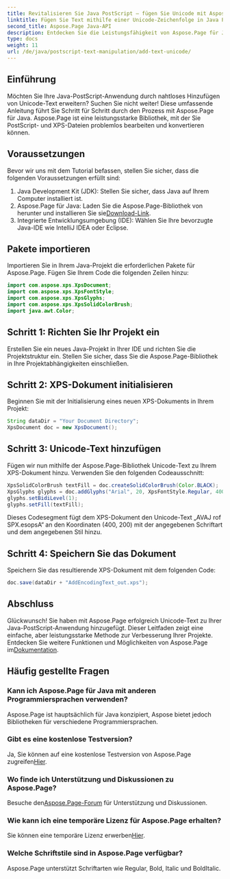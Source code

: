 ```yaml
---
title: Revitalisieren Sie Java PostScript – fügen Sie Unicode mit Aspose.Page hinzu
linktitle: Fügen Sie Text mithilfe einer Unicode-Zeichenfolge in Java PostScript hinzu
second_title: Aspose.Page Java-API
description: Entdecken Sie die Leistungsfähigkeit von Aspose.Page für Java beim Hinzufügen von Unicode-Text zu Ihren PostScript-Projekten. Befolgen Sie unsere Schritt-für-Schritt-Anleitung für eine nahtlose Integration. Jetzt downloaden!
type: docs
weight: 11
url: /de/java/postscript-text-manipulation/add-text-unicode/
---
```

## Einführung
Möchten Sie Ihre Java-PostScript-Anwendung durch nahtloses Hinzufügen von Unicode-Text erweitern? Suchen Sie nicht weiter! Diese umfassende Anleitung führt Sie Schritt für Schritt durch den Prozess mit Aspose.Page für Java. Aspose.Page ist eine leistungsstarke Bibliothek, mit der Sie PostScript- und XPS-Dateien problemlos bearbeiten und konvertieren können.
## Voraussetzungen
Bevor wir uns mit dem Tutorial befassen, stellen Sie sicher, dass die folgenden Voraussetzungen erfüllt sind:
1. Java Development Kit (JDK): Stellen Sie sicher, dass Java auf Ihrem Computer installiert ist.
2.  Aspose.Page für Java: Laden Sie die Aspose.Page-Bibliothek von herunter und installieren Sie sie[Download-Link](https://releases.aspose.com/page/java/).
3. Integrierte Entwicklungsumgebung (IDE): Wählen Sie Ihre bevorzugte Java-IDE wie IntelliJ IDEA oder Eclipse.
## Pakete importieren
Importieren Sie in Ihrem Java-Projekt die erforderlichen Pakete für Aspose.Page. Fügen Sie Ihrem Code die folgenden Zeilen hinzu:
```java
import com.aspose.xps.XpsDocument;
import com.aspose.xps.XpsFontStyle;
import com.aspose.xps.XpsGlyphs;
import com.aspose.xps.XpsSolidColorBrush;
import java.awt.Color;
```
## Schritt 1: Richten Sie Ihr Projekt ein
Erstellen Sie ein neues Java-Projekt in Ihrer IDE und richten Sie die Projektstruktur ein. Stellen Sie sicher, dass Sie die Aspose.Page-Bibliothek in Ihre Projektabhängigkeiten einschließen.
## Schritt 2: XPS-Dokument initialisieren
Beginnen Sie mit der Initialisierung eines neuen XPS-Dokuments in Ihrem Projekt:
```java
String dataDir = "Your Document Directory";
XpsDocument doc = new XpsDocument();
```
## Schritt 3: Unicode-Text hinzufügen
Fügen wir nun mithilfe der Aspose.Page-Bibliothek Unicode-Text zu Ihrem XPS-Dokument hinzu. Verwenden Sie den folgenden Codeausschnitt:
```java
XpsSolidColorBrush textFill = doc.createSolidColorBrush(Color.BLACK);
XpsGlyphs glyphs = doc.addGlyphs("Arial", 20, XpsFontStyle.Regular, 400f, 200f, "AVAJ rof SPX.esopsA");
glyphs.setBidiLevel(1);
glyphs.setFill(textFill);
```
Dieses Codesegment fügt dem XPS-Dokument den Unicode-Text „AVAJ rof SPX.esopsA“ an den Koordinaten (400, 200) mit der angegebenen Schriftart und dem angegebenen Stil hinzu.
## Schritt 4: Speichern Sie das Dokument
Speichern Sie das resultierende XPS-Dokument mit dem folgenden Code:
```java
doc.save(dataDir + "AddEncodingText_out.xps");
```
## Abschluss
Glückwunsch! Sie haben mit Aspose.Page erfolgreich Unicode-Text zu Ihrer Java-PostScript-Anwendung hinzugefügt. Dieser Leitfaden zeigt eine einfache, aber leistungsstarke Methode zur Verbesserung Ihrer Projekte.
 Entdecken Sie weitere Funktionen und Möglichkeiten von Aspose.Page im[Dokumentation](https://reference.aspose.com/page/java/).
## Häufig gestellte Fragen
### Kann ich Aspose.Page für Java mit anderen Programmiersprachen verwenden?
Aspose.Page ist hauptsächlich für Java konzipiert, Aspose bietet jedoch Bibliotheken für verschiedene Programmiersprachen.
### Gibt es eine kostenlose Testversion?
 Ja, Sie können auf eine kostenlose Testversion von Aspose.Page zugreifen[Hier](https://releases.aspose.com/).
### Wo finde ich Unterstützung und Diskussionen zu Aspose.Page?
 Besuche den[Aspose.Page-Forum](https://forum.aspose.com/c/page/39) für Unterstützung und Diskussionen.
### Wie kann ich eine temporäre Lizenz für Aspose.Page erhalten?
 Sie können eine temporäre Lizenz erwerben[Hier](https://purchase.aspose.com/temporary-license/).
### Welche Schriftstile sind in Aspose.Page verfügbar?
Aspose.Page unterstützt Schriftarten wie Regular, Bold, Italic und BoldItalic.